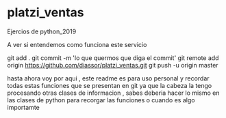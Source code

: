 # platzi_ventas
Ejercios de python_2019

A ver si entendemos como funciona este servicio 

git add .
git commit -m 'lo que quermos  que diga el commit'
git remote add origin https://github.com/diassor/platzi_ventas.git
git push -u origin master

hasta ahora voy por aqui , este readme es para uso personal y recordar todas estas 
funciones que se presentan en git ya que la cabeza la tengo procesando otras clases 
de informacion , 
sabes deberia hacer lo mismo en las clases de python  para recorgar las funciones o 
cuando es algo importamte 




